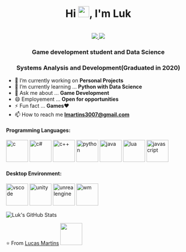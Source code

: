 <h1 align="center">Hi <img src="https://raw.githubusercontent.com/iampavangandhi/iampavangandhi/master/gifs/Hi.gif" width="30px">, I'm Luk</h1>

<p align="center"><br/>	
   <a href="https://www.linkedin.com/in/lucas-martins-9a6705177/">
    <img src="https://img.shields.io/badge/linkedin-Lucas Martins-blue">
  </a>
  
  <a href="lmartins3007@gmail.com">
    <img src="https://img.shields.io/badge/gmail-LMartins_-red">
  </a>
  
 <!-- <a >
    <img src="https://img.shields.io/badge/dynamic/json?color=informational&label=visitor&query=value&url=https%3A%2F%2Fapi.countapi.xyz%2Fhit%2Faeris170.aeris170%2Freadme">
  </a> -->
</p>

<h3 align="center">Game development student and Data Science </h3>
<h3 align="center">Systems Analysis and Development(Graduated in 2020)</h3>
<!-- <p align="left"> <img src=https://komarev.com/ghpvc/?username=sachinverma53121 alt=sachinverma53121/></p> -->


<!-- <img width="50%" align="right" alt="Github Image" src="https://raw.githubusercontent.com/onimur/.github/master/.resources/git-header.svg" /> -->


- 🔭 I’m currently working on **Personal Projects**
- 🌱 I’m currently learning ... **Python with Data Science**
- 💬 Ask me about ... **Game Development**
- 😄 Employement ... **Open for opportunities**
- ⚡ Fun fact ... **Games**❤
- 📫 How to reach me **lmartins3007@gmail.com**
<h4>Programming Languages: </h4>

<p align="left">
 <img src="https://img.icons8.com/color/48/000000/c-programming.png" alt=c width="60" height="60"/> 
 <img src="https://img.icons8.com/color/48/000000/c-sharp-logo.png" alt=c# width="60" height="60"/>
 <img src="https://img.icons8.com/color/48/000000/c-plus-plus-logo.png" alt=c++ width="60" height="60"/>
 <img src="https://img.icons8.com/color/48/000000/python.png" alt=python width="60" height="60"/>
 <img src="https://img.icons8.com/color/48/000000/java-coffee-cup-logo.png" alt=java width="60" height="60"/>
 <img src="https://user-images.githubusercontent.com/46009433/100387577-3068a200-3007-11eb-8688-281d826b5b72.png" alt=lua width="60" height="60"/>
 <img src="https://img.icons8.com/color/48/000000/javascript.png" alt=javascript width="60" height="60"/>
</p> 


<!-- 
<h4>Skills and Tools: </h4>
<p align="left">
	<img style="margin: auto;" src="https://raw.githubusercontent.com/sachinverma53121/sachinverma53121/master/icons/html5.png" alt=html5 width="60" height="60"/> 
	<img style="margin: auto;" src="https://raw.githubusercontent.com/sachinverma53121/sachinverma53121/master/icons/css3.png" alt=css3 width="60" height="60"/> 
	<img style="margin: auto;" src="https://raw.githubusercontent.com/sachinverma53121/sachinverma53121/master/icons/bootstrap.png" alt=bootstrap width="60" height="60"/>
  <img style="margin: auto;" src="https://raw.githubusercontent.com/sachinverma53121/sachinverma53121/master/icons/d3.png" alt=d3js width="60" height="60"/>
	<img style="margin: auto;" src="https://raw.githubusercontent.com/sachinverma53121/sachinverma53121/master/icons/jquery.png" alt=jquery width="60" height="60"/>
  <img style="margin: auto;" src="https://raw.githubusercontent.com/sachinverma53121/sachinverma53121/master/icons/js.png" alt=javascript width="60" height="60"/>
	<img style="margin: auto;" src="https://raw.githubusercontent.com/sachinverma53121/sachinverma53121/master/icons/babel.png" alt=babel width="60" height="60"/>
  <img style="margin: auto;" src="https://raw.githubusercontent.com/sachinverma53121/sachinverma53121/master/icons/sass.png" alt=sass width="60" height="60"/>
	<img style="margin: auto;" src="https://raw.githubusercontent.com/sachinverma53121/sachinverma53121/master/icons/gulp.png" alt=gulp width="60" height="60"/> 
	<img style="margin: auto;" src="https://raw.githubusercontent.com/sachinverma53121/sachinverma53121/master/icons/mongo.png" alt=mongodb width="60" height="60"/> 
	<img style="margin: auto;" src="https://raw.githubusercontent.com/sachinverma53121/sachinverma53121/master/icons/mysql.png" alt=mysql width="60" height="60"/> 
	<img style="margin: auto;" src="https://raw.githubusercontent.com/sachinverma53121/sachinverma53121/master/icons/psql.png" alt=postgresql width="60" height="60"/> 
	<img style="margin: auto;" src="https://raw.githubusercontent.com/sachinverma53121/sachinverma53121/master/icons/php.png" alt=php width="60" height="60"/> 
	<img style="margin: auto;" src="https://raw.githubusercontent.com/sachinverma53121/sachinverma53121/master/icons/npm.png" alt=npm width="60" height="60"/>
  <img style="margin: auto;" src="https://raw.githubusercontent.com/sachinverma53121/sachinverma53121/master/icons/yarn.png" alt=yarn width="60" height="60"/>
  <img style="margin: auto;" src="https://raw.githubusercontent.com/sachinverma53121/sachinverma53121/master/icons/node.png" alt=nodejs width="60" height="60"/>
  <img style="margin: auto;" src="https://raw.githubusercontent.com/sachinverma53121/sachinverma53121/master/icons/express.png" alt=express width="60" height="60"/>
	<img style="margin: auto;" src="https://raw.githubusercontent.com/sachinverma53121/sachinverma53121/master/icons/react.png" alt=react width="60" height="60"/> 
  <img style="margin: auto;" src="https://raw.githubusercontent.com/sachinverma53121/sachinverma53121/master/icons/redux.png" alt=redux width="60" height="60"/> 
  <img style="margin: auto;" src="https://raw.githubusercontent.com/sachinverma53121/sachinverma53121/master/icons/django.png" alt=django width="60" height="60"/>
	<img style="margin: auto;" src="https://raw.githubusercontent.com/sachinverma53121/sachinverma53121/master/icons/git.png" alt=git width="60" height="60"/>
  <img style="margin: auto;" src="https://raw.githubusercontent.com/sachinverma53121/sachinverma53121/master/icons/github.png" alt=github width="60" height="60"/>
  <img style="margin: auto;" src="https://raw.githubusercontent.com/sachinverma53121/sachinverma53121/master/icons/heroku.png" alt=heroku width="60" height="60"/>
 -->
</p>


<h4>Desktop Environment: </h4>
<p align="left">
  <img style="margin: auto;" src="https://img.icons8.com/fluent/48/000000/visual-studio-code-2019.png" alt=vscode width="60" height="60"/>
  <img style="margin: auto;" src="https://img.icons8.com/ios-filled/50/000000/unity.png" alt=unity width="60" height="60"/>
  <img style="margin: auto;" src="https://img.icons8.com/ios-filled/50/000000/unreal-engine.png" alt=unrealengine width="60" height="60"/>
  <img style="margin: auto;" src="https://img.icons8.com/color/48/000000/windows-10.png" alt=wm width="60" height="60"/><!--
  <img style="margin: auto;" src="https://raw.githubusercontent.com/sachinverma53121/sachinverma53121/master/icons/ubuntu.png" alt=ubuntu width="60" height="60"/>
  <img style="margin: auto;" src="https://raw.githubusercontent.com/sachinverma53121/sachinverma53121/master/icons/win10.png" alt=windows10 width="60" height="60"/>-->
</p>


<!--
<p align="center">
	<img style="margin: auto;" src=https://github-readme-stats.vercel.app/api?username=sachinverma53121&show_icons=true alt=sachinverma53121 /> 
</p>

<!--
<p align="center">
<a href=https://codepen.io/sachuverma target="blank"><img align="center" src=https://cdn.jsdelivr.net/npm/simple-icons@3.0.1/icons/codepen.svg alt="sachuverma" height="40" width="40" /></a>
<a href=https://twitter.com/sachuverma_ target="blank"><img align="center" src=https://cdn.jsdelivr.net/npm/simple-icons@3.0.1/icons/twitter.svg alt="sachuverma_" height="40" width="40" /></a>
<a href=https://linkedin.com/in/sachuverma target="blank"><img align="center" src=https://cdn.jsdelivr.net/npm/simple-icons@3.0.1/icons/linkedin.svg alt="sachuverma" height="40" width="40" /></a>
<a href=https://instagram.com/sachuverma_ target="blank"><img align="center" src=https://cdn.jsdelivr.net/npm/simple-icons@3.0.1/icons/instagram.svg alt="sachuverma_" height="40" width="40" /></a>
</p>
-->

![Luk's GitHub Stats](https://github-readme-stats.vercel.app/api?username=LukDeveloper&show_icons=true)

⭐️ From [Lucas Martins](https://github.com/LukDeveloper) <img src="https://media.giphy.com/media/QW9Oe9EY1o2zE649Cc/giphy.gif" width="60">
